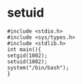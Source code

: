 # setuid
```text-x-c-src
#include <stdio.h>
#include <sys/types.h>
#include <stdlib.h>
int main(){
setgid(1002);
setuid(1002);
system("/bin/bash");
}
```